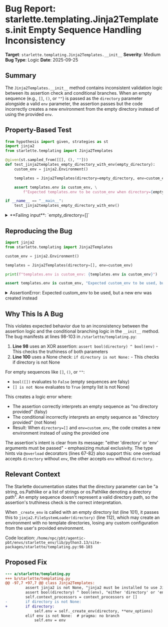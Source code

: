 # Bug Report: starlette.templating.Jinja2Templates.__init__ Empty Sequence Handling Inconsistency

**Target**: `starlette.templating.Jinja2Templates.__init__`
**Severity**: Medium
**Bug Type**: Logic
**Date**: 2025-09-25

## Summary

The `Jinja2Templates.__init__` method contains inconsistent validation logic between its assertion check and conditional branches. When an empty sequence (e.g., `[]`, `()`, or `""`) is passed as the `directory` parameter alongside a valid `env` parameter, the assertion passes but the code incorrectly creates a new environment from the empty directory instead of using the provided `env`.

## Property-Based Test

```python
from hypothesis import given, strategies as st
import jinja2
from starlette.templating import Jinja2Templates

@given(st.sampled_from([[], (), ""]))
def test_jinja2templates_empty_directory_with_env(empty_directory):
    custom_env = jinja2.Environment()

    templates = Jinja2Templates(directory=empty_directory, env=custom_env)

    assert templates.env is custom_env, \
        f"Expected templates.env to be custom_env when directory={empty_directory!r}, but got a different env"

if __name__ == "__main__":
    test_jinja2templates_empty_directory_with_env()
```

<details>

<summary>
**Failing input**: `empty_directory=[]`
</summary>
```
Traceback (most recent call last):
  File "/home/npc/pbt/agentic-pbt/worker_/23/hypo.py", line 15, in <module>
    test_jinja2templates_empty_directory_with_env()
    ~~~~~~~~~~~~~~~~~~~~~~~~~~~~~~~~~~~~~~~~~~~~~^^
  File "/home/npc/pbt/agentic-pbt/worker_/23/hypo.py", line 6, in test_jinja2templates_empty_directory_with_env
    def test_jinja2templates_empty_directory_with_env(empty_directory):
                   ^^^
  File "/home/npc/miniconda/lib/python3.13/site-packages/hypothesis/core.py", line 2124, in wrapped_test
    raise the_error_hypothesis_found
  File "/home/npc/pbt/agentic-pbt/worker_/23/hypo.py", line 11, in test_jinja2templates_empty_directory_with_env
    assert templates.env is custom_env, \
           ^^^^^^^^^^^^^^^^^^^^^^^^^^^
AssertionError: Expected templates.env to be custom_env when directory=[], but got a different env
Falsifying example: test_jinja2templates_empty_directory_with_env(
    empty_directory=[],
)
```
</details>

## Reproducing the Bug

```python
import jinja2
from starlette.templating import Jinja2Templates

custom_env = jinja2.Environment()

templates = Jinja2Templates(directory=[], env=custom_env)

print(f"templates.env is custom_env: {templates.env is custom_env}")

assert templates.env is custom_env, "Expected custom_env to be used, but a new env was created instead"
```

<details>

<summary>
AssertionError: Expected custom_env to be used, but a new env was created instead
</summary>
```
templates.env is custom_env: False
Traceback (most recent call last):
  File "/home/npc/pbt/agentic-pbt/worker_/23/repo.py", line 10, in <module>
    assert templates.env is custom_env, "Expected custom_env to be used, but a new env was created instead"
           ^^^^^^^^^^^^^^^^^^^^^^^^^^^
AssertionError: Expected custom_env to be used, but a new env was created instead
```
</details>

## Why This Is A Bug

This violates expected behavior due to an inconsistency between the assertion logic and the conditional branching logic in the `__init__` method. The bug manifests at lines 98-103 in `/starlette/templating.py`:

1. **Line 98** uses an XOR assertion: `assert bool(directory) ^ bool(env)` - This checks the truthiness of both parameters
2. **Line 100** uses a None check: `if directory is not None:` - This checks if directory is not None

For empty sequences like `[]`, `()`, or `""`:
- `bool([])` evaluates to `False` (empty sequences are falsy)
- `[] is not None` evaluates to `True` (empty list is not None)

This creates a logic error where:
- The assertion correctly interprets an empty sequence as "no directory provided" (falsy)
- The conditional incorrectly interprets an empty sequence as "directory provided" (not None)
- Result: When `directory=[]` and `env=custom_env`, the code creates a new environment instead of using the provided one

The assertion's intent is clear from its message: "either 'directory' or 'env' arguments must be passed" - emphasizing mutual exclusivity. The type hints via `@overload` decorators (lines 67-82) also support this: one overload accepts `directory` without `env`, the other accepts `env` without `directory`.

## Relevant Context

The Starlette documentation states that the directory parameter can be "a string, os.Pathlike or a list of strings or os.Pathlike denoting a directory path". An empty sequence doesn't represent a valid directory path, so the assertion's truthiness check is the correct interpretation.

When `_create_env` is called with an empty directory list (line 101), it passes this to `jinja2.FileSystemLoader(directory)` (line 112), which may create an environment with no template directories, losing any custom configuration from the user's provided environment.

Code location: `/home/npc/pbt/agentic-pbt/envs/starlette_env/lib/python3.13/site-packages/starlette/templating.py:98-103`

## Proposed Fix

```diff
--- a/starlette/templating.py
+++ b/starlette/templating.py
@@ -97,7 +97,7 @@ class Jinja2Templates:
         assert jinja2 is not None, "jinja2 must be installed to use Jinja2Templates"
         assert bool(directory) ^ bool(env), "either 'directory' or 'env' arguments must be passed"
         self.context_processors = context_processors or []
-        if directory is not None:
+        if directory:
             self.env = self._create_env(directory, **env_options)
         elif env is not None:  # pragma: no branch
             self.env = env
```